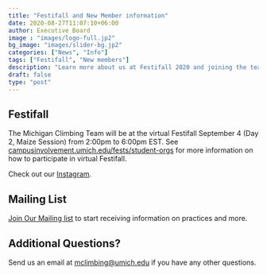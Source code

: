 ```yaml
---
title: "Festifall and New Member information"
date: 2020-08-27T11:07:10+06:00
author: Executive Board
image : "images/logo-full.jp2"
bg_image: "images/slider-bg.jp2"
categories: ["News", "Info"]
tags: ["Festifall", "New members"]
description: "Learn more about us at Festifall 2020 and joining the team."
draft: false
type: "post"
---
```


## Festifall

The Michigan Climbing Team will be at the virtual Festifall September 4 (Day 2, Maize Session) from 2:00pm to 6:00pm EST. See <a href="https://campusinvolvement.umich.edu/fests/student-orgs">campusinvolvement.umich.edu/fests/student-orgs</a> for more information on how to participate in virtual Festifall.

Check out our <a href="https://www.instagram.com/michiganclimbingteam/">Instagram</a>.

## Mailing List

<a href="https://www.google.com">Join Our Mailing list</a> to start receiving information on practices and more.

## Additional Questions?

Send us an email at <a href="mailto:mclimbing@umich.edu">mclimbing@umich.edu</a> if you have any other questions.

